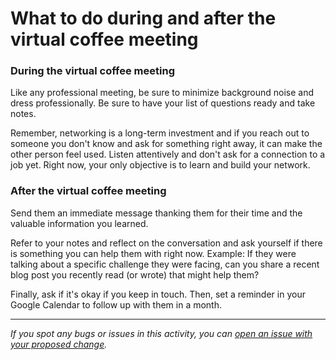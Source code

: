 # What to do during and after the virtual coffee meeting

### During the virtual coffee meeting

Like any professional meeting, be sure to minimize background noise and dress professionally. Be sure to have your list of questions ready and take notes. 

Remember, networking is a long-term investment and if you reach out to someone you don't know and ask for something right away, it can make the other person feel used. Listen attentively and don't ask for a connection to a job yet. Right now, your only objective is to learn and build your network. 

### After the virtual coffee meeting

Send them an immediate message thanking them for their time and the valuable information you learned. 

Refer to your notes and reflect on the conversation and ask yourself if there is something you can help them with right now. Example: If they were talking about a specific challenge they were facing, can you share a recent blog post you recently read (or wrote) that might help them?

Finally, ask if it's okay if you keep in touch. Then, set a reminder in your Google Calendar to follow up with them in a month.


------

_If you spot any bugs or issues in this activity, you can [open an issue with your proposed change](https://github.com/microverseinc/curriculum-transversal-skills/blob/main/git-github/articles/open_issue.md)._
